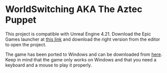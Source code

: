 # WorldSwitching AKA The Aztec Puppet
This project is compatible with Unreal Engine 4.21. Download the Epic Games launcher at [this link](https://www.epicgames.com/store/en-US/download) and download the right version from the editor to open the project.

The game has been ported to Windows and can be downloaded from [here](https://krismale.itch.io/the-aztec-puppet). Keep in mind that the game only works on Windows and that you need a keyboard and a mouse to play it properly.
